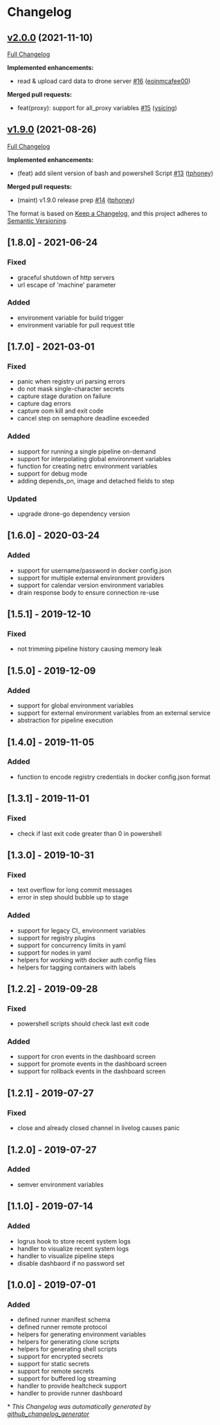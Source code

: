 # Changelog

## [v2.0.0](https://github.com/drone/runner-go/tree/v2.0.0) (2021-11-10)

[Full Changelog](https://github.com/drone/runner-go/compare/v1.9.0...v2.0.0)

**Implemented enhancements:**

- read & upload card data to drone server [\#16](https://github.com/drone/runner-go/pull/16) ([eoinmcafee00](https://github.com/eoinmcafee00))

**Merged pull requests:**

- feat\(proxy\): support for all\_proxy variables [\#15](https://github.com/drone/runner-go/pull/15) ([ysicing](https://github.com/ysicing))

## [v1.9.0](https://github.com/drone/runner-go/tree/v1.9.0) (2021-08-26)

[Full Changelog](https://github.com/drone/runner-go/compare/v1.8.0...v1.9.0)

**Implemented enhancements:**

- \(feat\) add silent version of bash and powershell Script [\#13](https://github.com/drone/runner-go/pull/13) ([tphoney](https://github.com/tphoney))

**Merged pull requests:**

- \(maint\) v1.9.0 release prep [\#14](https://github.com/drone/runner-go/pull/14) ([tphoney](https://github.com/tphoney))

The format is based on [Keep a Changelog](https://keepachangelog.com/en/1.0.0/),
and this project adheres to [Semantic Versioning](https://semver.org/spec/v2.0.0.html).

## [1.8.0] - 2021-06-24
### Fixed
- graceful shutdown of http servers
- url escape of 'machine' parameter

### Added
- environment variable for build trigger
- environment variable for pull request title

## [1.7.0] - 2021-03-01
### Fixed
- panic when registry uri parsing errors
- do not mask single-character secrets
- capture stage duration on failure
- capture dag errors
- capture oom kill and exit code
- cancel step on semaphore deadline exceeded

### Added
- support for running a single pipeline on-demand
- support for interpolating global environment variables
- function for creating netrc environment variables
- support for debug mode
- adding depends_on, image and detached fields to step

### Updated
- upgrade drone-go dependency version

## [1.6.0] - 2020-03-24
### Added
- support for username/password in docker config.json
- support for multiple external environment providers
- support for calendar version environment variables
- drain response body to ensure connection re-use

## [1.5.1] - 2019-12-10
### Fixed
- not trimming pipeline history causing memory leak

## [1.5.0] - 2019-12-09
### Added
- support for global environment variables
- support for external environment variables from an external service
- abstraction for pipeline execution

## [1.4.0] - 2019-11-05
### Added
- function to encode registry credentials in docker config.json format

## [1.3.1] - 2019-11-01
### Fixed
- check if last exit code greater than 0 in powershell

## [1.3.0] - 2019-10-31
### Fixed
- text overflow for long commit messages
- error in step should bubble up to stage

### Added
- support for legacy CI_ environment variables
- support for registry plugins
- support for concurrency limits in yaml
- support for nodes in yaml
- helpers for working with docker auth config files
- helpers for tagging containers with labels

## [1.2.2] - 2019-09-28
### Fixed
- powershell scripts should check last exit code

### Added
- support for cron events in the dashboard screen
- support for promote events in the dashboard screen
- support for rollback events in the dashboard screen

## [1.2.1] - 2019-07-27
### Fixed
- close and already closed channel in livelog causes panic

## [1.2.0] - 2019-07-27
### Added
- semver environment variables

## [1.1.0] - 2019-07-14
### Added
- logrus hook to store recent system logs
- handler to visualize recent system logs
- handler to visualize pipeline steps
- disable dashbaord if no password set

## [1.0.0] - 2019-07-01
### Added
- defined runner manifest schema
- defined runner remote protocol
- helpers for generating environment variables
- helpers for generating clone scripts
- helpers for generating shell scripts
- support for encrypted secrets
- support for static secrets
- support for remote secrets
- support for buffered log streaming
- handler to provide healtcheck support
- handler to provide runner dashboard


\* *This Changelog was automatically generated by [github_changelog_generator](https://github.com/github-changelog-generator/github-changelog-generator)*

